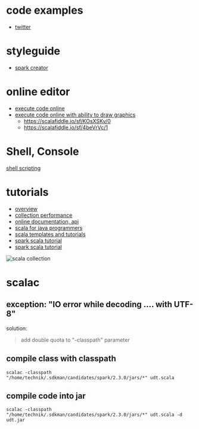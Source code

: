 # code examples
* [twitter](http://twitter.github.io/effectivescala/)

# styleguide
* [spark creator](http://github.com/databricks/scala-style-guide)

# online editor 
* [execute code online](https://scastie.scala-lang.org/)
* [execute code online with ability to draw graphics](https://scalafiddle.io/)
  * https://scalafiddle.io/sf/KOsXSKv/0
  * https://scalafiddle.io/sf/4beVrVc/1

# Shell, Console
[shell scripting](http://ammonite.io/)


# tutorials
* [overview](https://docs.scala-lang.org/overviews/)
* [collection performance](https://docs.scala-lang.org/overviews/collections/performance-characteristics.html)
* [online documentation, api](https://www.scala-lang.org/api/)
* [scala for java programmers](https://docs.scala-lang.org/tutorials/scala-for-java-programmers.html)
* [scala templates and tutorials](https://developer.lightbend.com/start/)
* [spark scala tutorial](https://github.com/deanwampler/spark-scala-tutorial)
* [spark scala tutorial](https://github.com/ktoso/spark-workshop)

![scala collection](https://i.postimg.cc/dtNC7zdf/scala-collection.png)


# scalac
## exception: "IO error while decoding .... with UTF-8"
solution:
> add double quota to "-classpath" parameter

## compile class with classpath
```
scalac -classpath "/home/technik/.sdkman/candidates/spark/2.3.0/jars/*" udt.scala
```

## compile code into jar
```
scalac -classpath "/home/technik/.sdkman/candidates/spark/2.3.0/jars/*" udt.scala -d udt.jar
```
